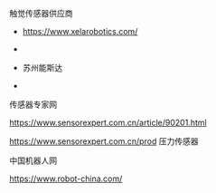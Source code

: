 触觉传感器供应商
- https://www.xelarobotics.com/
- 

- 苏州能斯达 
- 

传感器专家网

https://www.sensorexpert.com.cn/article/90201.html

https://www.sensorexpert.com.cn/prod 压力传感器

中国机器人网

https://www.robot-china.com/

